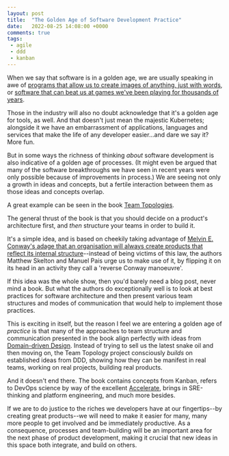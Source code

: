```yaml
---
layout: post
title:  "The Golden Age of Software Development Practice"
date:   2022-08-25 14:08:00 +0000
comments: true
tags: 
 - agile
 - ddd
 - kanban
---
```


When we say that software is in a golden age, we are usually speaking in awe of [programs that allow us to create images of anything, just with words](https://openai.com/blog/dall-e/), or [software that can beat us at games we've been playing for thousands of years](https://www.deepmind.com/research/highlighted-research/alphago).

Those in the industry will also no doubt acknowledge that it's a golden age for tools, as well. And that doesn't just mean the majestic Kubernetes; alongside it we have an embarrassment of applications, languages and services that make the life of any developer easier...and dare we say it? More fun.

But in some ways the richness of thinking _about_ software development is also indicative of a golden age of processes. (It might even be argued that many of the software breakthroughs we have seen in recent years were only possible because of improvements in process.) We are seeing not only a growth in ideas and concepts, but a fertile interaction between them as those ideas and concepts overlap.

A great example can be seen in the book [Team Topologies](https://teamtopologies.com/book).

The general thrust of the book is that you should decide on a product's architecture first, and _then_ structure your teams in order to build it.

It's a simple idea, and is based on cheekily taking advantage of [Melvin E. Conway's adage that an organisation will always create products that reflect its internal structure](https://en.wikipedia.org/wiki/Conway%27s_law)--instead of being victims of this law, the authors Matthew Skelton and Manuel Pais urge us to make use of it, by flipping it on its head in an activity they call a 'reverse Conway manoeuvre'.

If this idea was the whole show, then you'd barely need a blog post, never mind a book. But what the authors do exceptionally well is to look at best practices for software architecture and then present various team structures and modes of communication that would help to implement those practices.

This is exciting in itself, but the reason I feel we are entering a golden age of _practice_ is that many of the approaches to team structure and communication presented in the book align perfectly with ideas from [Domain-driven Design](https://martinfowler.com/bliki/DomainDrivenDesign.html). Instead of trying to sell us the latest snake oil and then moving on, the Team Topology project consciously _builds_ on established ideas from DDD, showing how they can be manifest in real teams, working on real projects, building real products.

And it doesn't end there. The book contains concepts from Kanban, refers to DevOps science by way of the excellent [Accelerate](https://en.wikipedia.org/wiki/Accelerate_(book)), brings in SRE-thinking and platform engineering, and much more besides.

If we are to do justice to the riches we developers have at our fingertips--by creating great products--we will need to make it easier for many, many more people to get involved and be immediately productive. As a consequence, processes and team-building will be an important area for the next phase of product development, making it crucial that new ideas in this space both integrate, and build on others.